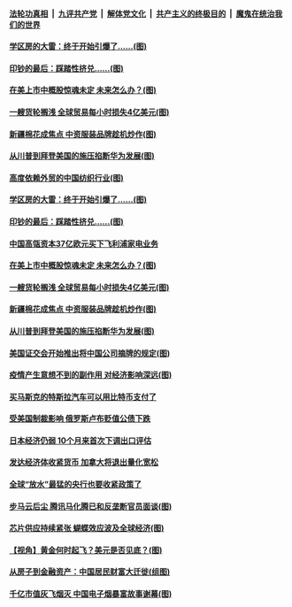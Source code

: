 ####  [法轮功真相](../../../../basic/blob/master/README.md?t=03261630) &nbsp;|&nbsp; [九评共产党](../../../../9ping.md/blob/master/README.md?t=03261630) &nbsp;|&nbsp; [解体党文化](../../../../jtdwh.md/blob/master/README.md?t=03261630)  &nbsp;|&nbsp; [共产主义的终极目的](../../../../gczydzjmd.md/blob/master/README.md?t=03261630) &nbsp;|&nbsp; [魔鬼在统治我们的世界](../../../../mgztzwmdsj.md/blob/master/README.md?t=03261630) 

#### [学区房的大雷：终于开始引爆了……(图)](../pages/p5/966773.md?t=03261630) 

#### [印钞的最后：踩踏性挤兑……(图)](../pages/p5/966767.md?t=03261630) 

#### [在美上市中概股惊魂未定 未来怎么办？(图)](../pages/p5/966730.md?t=03261630) 

#### [一艘货轮搁浅 全球贸易每小时损失4亿美元(图)](../pages/p5/966624.md?t=03261630) 

#### [新疆棉花成焦点 中资服装品牌趁机炒作(图)](../pages/p5/966714.md?t=03261630) 

#### [从川普到拜登美国的施压掐断华为发展(图)](../pages/p5/966650.md?t=03261630) 

#### [高度依赖外贸的中国纺织行业(图)](../pages/p5/966781.md?t=03261630) 

#### [学区房的大雷：终于开始引爆了……(图)](../pages/p5/966773.md?t=03261630) 

#### [印钞的最后：踩踏性挤兑……(图)](../pages/p5/966767.md?t=03261630) 

#### [中国高瓴资本37亿欧元买下飞利浦家电业务](../pages/p5/966744.md?t=03261630) 

#### [在美上市中概股惊魂未定 未来怎么办？(图)](../pages/p5/966730.md?t=03261630) 

#### [一艘货轮搁浅 全球贸易每小时损失4亿美元(图)](../pages/p5/966624.md?t=03261630) 

#### [新疆棉花成焦点 中资服装品牌趁机炒作(图)](../pages/p5/966714.md?t=03261630) 

#### [从川普到拜登美国的施压掐断华为发展(图)](../pages/p5/966650.md?t=03261630) 

#### [美国证交会开始推出将中国公司摘牌的规定(图)](../pages/p5/966643.md?t=03261630) 

#### [疫情产生意想不到的副作用 对经济影响深远(图)](../pages/p5/966630.md?t=03261630) 

#### [买马斯克的特斯拉汽车可以用比特币支付了](../pages/p5/966629.md?t=03261630) 

#### [受美国制裁影响 俄罗斯卢布贬值公债下跌](../pages/p5/966627.md?t=03261630) 

#### [日本经济仍弱 10个月来首次下调出口评估](../pages/p5/966625.md?t=03261630) 

#### [发达经济体收紧货币 加拿大将退出量化宽松](../pages/p5/966618.md?t=03261630) 

#### [全球“放水”最猛的央行也要收紧政策了](../pages/p5/966617.md?t=03261630) 

#### [步马云后尘 腾讯马化腾已和反垄断官员面谈(图)](../pages/p5/966604.md?t=03261630) 

#### [芯片供应持续紧张 蝴蝶效应波及全球经济(图)](../pages/p5/966555.md?t=03261630) 

#### [【视角】黄金何时起飞？美元是否见底？(图)](../pages/p5/966553.md?t=03261630) 

#### [从房子到金融资产：中国居民财富大迁徙(组图)](../pages/p5/966548.md?t=03261630) 

#### [千亿市值灰飞烟灭 中国电子烟暴富故事谢幕(图)](../pages/p5/966502.md?t=03261630) 

